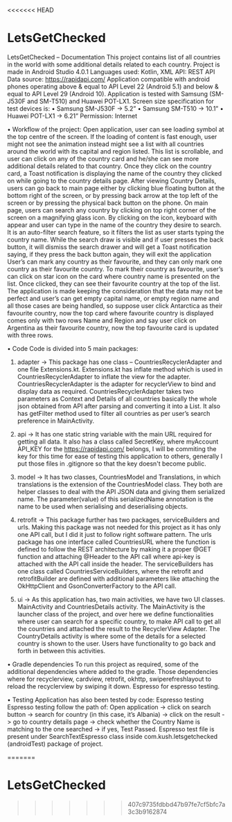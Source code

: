 <<<<<<< HEAD
# LetsGetChecked
LetsGetChecked – Documentation
This project contains list of all countries in the world with some additional details related to each country.
Project is made in Android Studio 4.0.1
Languages used: Kotlin, XML
API: REST API
Data source: https://rapidapi.com/
Application compatible with android phones operating above & equal to API Level 22 (Android 5.1) and below & equal to API Level 29 (Android 10).
Application is tested with Samsung (SM-J530F and SM-T510) and Huawei POT-LX1.
Screen size specification for test devices is:
•	Samsung SM-J530F -> 5.2”
•	Samsung SM-T510 -> 10.1”
•	Huawei POT-LX1 -> 6.21”
Permission: Internet

•	Workflow of the project:
Open application, user can see loading symbol at the top centre of the screen. If the loading of content is fast enough, user might not see the animation instead might see a list with all countries around the world with its capital and region listed. This list is scrollable, and user can click on any of the country card and he/she can see more additional details related to that country. Once they click on the country card, a Toast notification is displaying the name of the country they clicked on while going to the country details page.
After viewing Country Details, users can go back to main page either by clicking blue floating button at the bottom right of the screen, or by pressing back arrow at the top left of the screen or by pressing the physical back button on the phone.
On main page, users can search any country by clicking on top right corner of the screen on a magnifying glass icon. By clicking on the icon, keyboard with appear and user can type in the name of the country they desire to search. It is an auto-filter search feature, so it filters the list as user starts typing the country name. While the search draw is visible and if user presses the back button, it will dismiss the search drawer and will get a Toast notification saying, if they press the back button again, they will exit the application
User’s can mark any country as their favourite, and they can only mark one country as their favourite country. To mark their country as favourite, user’s can click on star icon on the card where country name is presented on the list. Once clicked, they can see their favourite country at the top of the list.
The application is made keeping the consideration that the data may not be perfect and user’s can get empty capital name, or empty region name and all those cases are being handled, so suppose user click Antarctica as their favourite country, now the top card where favourite country is displayed comes only with two rows Name and Region and say user click on Argentina as their favourite country, now the top favourite card is updated with three rows.

•	Code
Code is divided into 5 main packages:
1.	adapter ->
This package has one class – CountriesRecyclerAdapter and one file Extensions.kt. Extensions.kt has inflate method which is used in CountriesRecyclerAdapter to inflate the view for the adapter. 
CountriesRecyclerAdapter is the adapter for recyclerView to bind and display data as required.
CountriesRecyclerAdapter takes two parameters as Context and Details of all countries basically the whole json obtained from API after parsing and converting it into a List. It also has getFilter method used to filter all countries as per user’s search preference in MainActivity.

2.	api ->
It has one static string variable with the main URL required for getting all data.
It also has a class called SecretKey, where myAccount API_KEY for the https://rapidapi.com/ belongs, I will be commiting the key for this time for ease of testing this application to others, generally I put those files in .gitignore so that the key doesn't become public.

3.	model ->
It has two classes, CountriesModel and Translations, in which translations is the extension of the CountriesModel class. They both are helper classes to deal with the API JSON data and giving them serialized name. The parameter(value) of this serializedName annotation is the name to be used when serialising and deserialising objects.

4.	retrofit ->
This package further has two packages, serviceBuilders and urls. Making this package was not needed for this project as it has only one API call, but I did it just to follow right software pattern. 
The urls package has one interface called CountriesURL where the function is defined to follow the REST architecture by making it a proper @GET function and attaching @Header to the API call where api-key is attached with the API call inside the header.
The serviceBuilders has one class called CountriesServiceBuilders, where the retrofit and retrofitBuilder are defined with additional parameters like attaching the OkHttpClient and GsonConverterFactory to the API call.

5.	ui ->
As this application has, two main activities, we have two UI classes. MainActivity and CountriesDetails activity.
The MainActivity is the launcher class of the project, and over here we define functionalities where user can search for a specific country, to make API call to get all the countries and attached the result to the RecyclerView Adapter.
The CountryDetails activity is where some of the details for a selected country is shown to the user. 
Users have functionality to go back and forth in between this activities.

•	Gradle dependencies
To run this project as required, some of the additional dependencies where added to the gradle.
Those dependencies where for recyclerview, cardview, retrofit, okhttp, swiperefreshlayout to reload the recyclerview by swiping it down. Espresso for espresso testing.

•	Testing 
Application has also been tested by code: Espresso testing 
Espresso testing follow the path of:
Open application -> click on search button -> search for country (in this case, it’s Albania) -> click on the result -> go to country details page -> check whether the Country Name is matching to the one searched -> if yes, Test Passed. 
Espresso test file is present under SearchTextEspresso class inside com.kush.letsgetchecked (androidTest) package of project.

=======
# LetsGetChecked
>>>>>>> 407c9735fdbbd47b97fe7cf5bfc7a3c3b9162874
